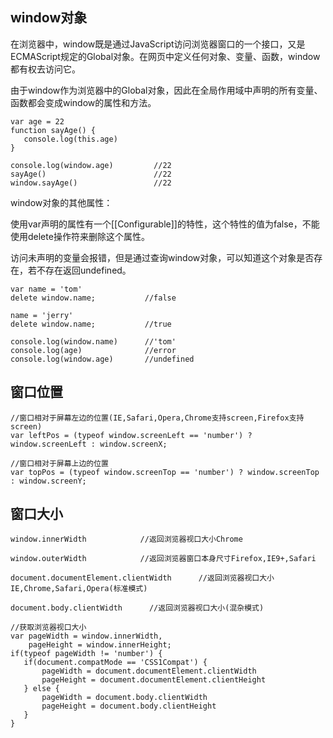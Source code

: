 ## window对象
在浏览器中，window既是通过JavaScript访问浏览器窗口的一个接口，又是ECMAScript规定的Global对象。在网页中定义任何对象、变量、函数，window都有权去访问它。  

由于window作为浏览器中的Global对象，因此在全局作用域中声明的所有变量、函数都会变成window的属性和方法。
  
 ```
 var age = 22
 function sayAge() {
    console.log(this.age)
 }
 
 console.log(window.age)         //22
 sayAge()                        //22
 window.sayAge()                 //22
 ```
 window对象的其他属性：  
 
  使用var声明的属性有一个[[Configurable]]的特性，这个特性的值为false，不能使用delete操作符来删除这个属性。  
  
  访问未声明的变量会报错，但是通过查询window对象，可以知道这个对象是否存在，若不存在返回undefined。  
  ```
  var name = 'tom'
  delete window.name;           //false
  
  name = 'jerry'
  delete window.name;           //true
  
  console.log(window.name)      //'tom'
  console.log(age)              //error
  console.log(window.age)       //undefined
  ```
 ## 窗口位置
 ```
 //窗口相对于屏幕左边的位置(IE,Safari,Opera,Chrome支持screen,Firefox支持screen)
 var leftPos = (typeof window.screenLeft == 'number') ? window.screenLeft : window.screenX;
 
 //窗口相对于屏幕上边的位置
 var topPos = (typeof window.screenTop == 'number') ? window.screenTop : window.screenY;
 ```
 ## 窗口大小
 ```
 window.innerWidth            //返回浏览器视口大小Chrome
 
 window.outerWidth            //返回浏览器窗口本身尺寸Firefox,IE9+,Safari
 
 document.documentElement.clientWidth      //返回浏览器视口大小IE,Chrome,Safari,Opera(标准模式)
 
 document.body.clientWidth      //返回浏览器视口大小(混杂模式)
 
 //获取浏览器视口大小
 var pageWidth = window.innerWidth,
     pageHeight = window.innerHeight;
 if(typeof pageWidth != 'number') {
    if(document.compatMode == 'CSS1Compat') {
        pageWidth = document.documentElement.clientWidth
        pageHeight = document.documentElement.clientHeight 
    } else {
        pageWidth = document.body.clientWidth
        pageHeight = document.body.clientHeight
    }
 }
 
 ```
 
 
